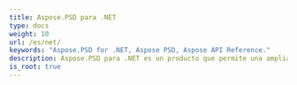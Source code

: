 ```yaml
---
title: Aspose.PSD para .NET
type: docs
weight: 10
url: /es/net/
keywords: "Aspose.PSD for .NET, Aspose PSD, Aspose API Reference."
description: Aspose.PSD para .NET es un producto que permite una amplia manipulación de los formatos de archivo PSD. El producto no requiere la instalación de Adobe Photoshop.
is_root: true
---
```

